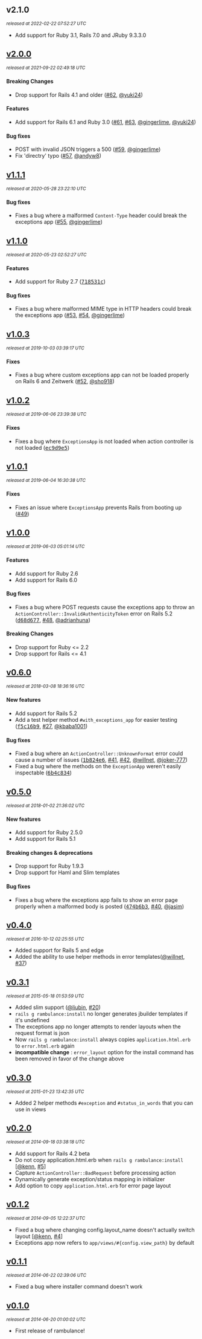 ## v2.1.0

_<sup>released at 2022-02-22 07:52:27 UTC</sup>_

- Add support for Ruby 3.1, Rails 7.0 and JRuby 9.3.3.0

## [v2.0.0](https://github.com/yuki24/rambulance/tree/v2.0.0)

_<sup>released at 2021-09-22 02:49:18 UTC</sup>_

#### Breaking Changes

- Drop support for Rails 4.1 and older ([#62](https://github.com/yuki24/rambulance/pull/62), [@yuki24](https://github.com/yuki24))

#### Features

- Add support for Rails 6.1 and Ruby 3.0 ([#61](https://github.com/yuki24/rambulance/pull/61), [#63](https://github.com/yuki24/rambulance/pull/63), [@gingerlime](https://github.com/gingerlime), [@yuki24](https://github.com/yuki24))

#### Bug fixes

- POST with invalid JSON triggers a 500 ([#59](https://github.com/yuki24/rambulance/pull/59), [@gingerlime](https://github.com/gingerlime))
- Fix 'directry' typo ([#57](https://github.com/yuki24/rambulance/pull/57), [@andyw8](https://github.com/andyw8))

## [v1.1.1](https://github.com/yuki24/rambulance/tree/v1.1.1)

_<sup>released at 2020-05-28 23:22:10 UTC</sup>_

#### Bug fixes

- Fixes a bug where a malformed `Content-Type` header could break the exceptions app ([#55](https://github.com/yuki24/rambulance/pull/55), [@gingerlime](https://github.com/gingerlime))

## [v1.1.0](https://github.com/yuki24/rambulance/tree/v1.1.0)

_<sup>released at 2020-05-23 02:52:27 UTC</sup>_

#### Features

- Add support for Ruby 2.7 ([<tt>718531c</tt>](https://github.com/yuki24/rambulance/commit/718531c45b61d01dce91f401fd81dd6aefdefb31))

#### Bug fixes

- Fixes a bug where malformed MIME type in HTTP headers could break the exceptions app ([#53](https://github.com/yuki24/rambulance/issues/53), [#54](https://github.com/yuki24/rambulance/pull/54), [@gingerlime](https://github.com/gingerlime))

## [v1.0.3](https://github.com/yuki24/rambulance/tree/v1.0.3)

_<sup>released at 2019-10-03 03:39:17 UTC</sup>_

#### Fixes

- Fixes a bug where custom exceptions app can not be loaded properly on Rails 6 and Zeitwerk ([#52](https://github.com/yuki24/rambulance/issues/52), [@sho918](https://github.com/sho918))

## [v1.0.2](https://github.com/yuki24/rambulance/tree/v1.0.2)

_<sup>released at 2019-06-06 23:39:38 UTC</sup>_

#### Fixes

- Fixes a bug where `ExceptionsApp` is not loaded when action controller is not loaded ([<tt>ec9d9e5</tt>](https://github.com/yuki24/rambulance/commit/ec9d9e5de98eeec501042a0bbb95ae8ac8d7b4e3))

## [v1.0.1](https://github.com/yuki24/rambulance/tree/v1.0.1)

_<sup>released at 2019-06-04 16:30:38 UTC</sup>_

#### Fixes

- Fixes an issue where `ExceptionsApp` prevents Rails from booting up ([#49](https://github.com/yuki24/rambulance/issues/49))

## [v1.0.0](https://github.com/yuki24/rambulance/tree/v1.0.0)

_<sup>released at 2019-06-03 05:01:14 UTC</sup>_

#### Features

- Add support for Ruby 2.6
- Add support for Rails 6.0

#### Bug fixes

- Fixes a bug where POST requests cause the exceptions app to throw an `ActionController::InvalidAuthenticityToken` error on Rails 5.2 ([<tt>d68d677</tt>](https://github.com/yuki24/rambulance/commit/d68d677de75059fa09f70e37c97f4bae95885c53), [#48](https://github.com/yuki24/rambulance/issues/48), [@adrianhuna](https://github.com/adrianhuna))

#### Breaking Changes

- Drop support for Ruby \<= 2.2
- Drop support for Rails \<= 4.1

## [v0.6.0](https://github.com/yuki24/rambulance/tree/v0.6.0)

_<sup>released at 2018-03-08 18:36:16 UTC</sup>_

#### New features

- Add support for Rails 5.2
- Add a test helper method `#with_exceptions_app` for easier testing ([<tt>f5c16b9</tt>](https://github.com/yuki24/rambulance/commit/f5c16b90ecf5eb4903faa30d760bf5863441e9c5), [#27](https://github.com/yuki24/rambulance/pull/27), [@kbaba1001](https://github.com/kbaba1001))

#### Bug fixes

- Fixed a bug where an `ActionController::UnknownFormat` error could cause a number of issues ([<tt>1b824e6</tt>](https://github.com/yuki24/rambulance/commit/1b824e6c170479ed90e24df1680dd2dec7c98160), [#41](https://github.com/yuki24/rambulance/issues/41), [#42](https://github.com/yuki24/rambulance/pull/42), [@willnet](https://github.com/willnet), [@joker-777](https://github.com/joker-777))
- Fixed a bug where the methods on the `ExceptionApp` weren't easily inspectable ([<tt>6b4c834</tt>](https://github.com/yuki24/rambulance/commit/6b4c834bb0b8e81f619d9f598310ce68f4f9c66b))

## [v0.5.0](https://github.com/yuki24/rambulance/tree/v0.5.0)

_<sup>released at 2018-01-02 21:36:02 UTC</sup>_

#### New features

- Add support for Ruby 2.5.0
- Add support for Rails 5.1

#### Breaking changes & deprecations

- Drop support for Ruby 1.9.3
- Drop support for Haml and Slim templates

#### Bug fixes

- Fixes a bug where the exceptions app fails to show an error page properly when a malformed body is posted ([<tt>474b6b3</tt>](https://github.com/yuki24/rambulance/commit/474b6b329e5590db3c0a7e33c795b18c00812729), [#40](https://github.com/yuki24/rambulance/issues/40), [@jasim](https://github.com/jasim))

## [v0.4.0](https://github.com/yuki24/rambulance/tree/v0.4.0)

_<sup>released at 2016-10-12 02:25:55 UTC</sup>_

- Added support for Rails 5 and edge
- Added the ability to use helper methods in error templates([@willnet](https://github.com/willnet), [#37](https://github.com/yuki24/rambulance/pull/37))

## [v0.3.1](https://github.com/yuki24/rambulance/tree/v0.3.1)

_<sup>released at 2015-05-18 01:53:59 UTC</sup>_

- Added slim support ([@liubin](https://github.com/liubin), [#20](https://github.com/yuki24/rambulance/pull/20))
- `rails g rambulance:install` no longer generates jbuilder templates if it's undefined
- The exceptions app no longer attempts to render layouts when the request format is json
- Now `rails g rambulance:install` always copies `application.html.erb` to `error.html.erb` again
- **incompatible change** : `error_layout` option for the install command has been removed in favor of the change above

## [v0.3.0](https://github.com/yuki24/rambulance/tree/v0.3.0)

_<sup>released at 2015-01-23 13:42:35 UTC</sup>_

- Added 2 helper methods `#exception` and `#status_in_words` that you can use in views

## [v0.2.0](https://github.com/yuki24/rambulance/tree/v0.2.0)

_<sup>released at 2014-09-18 03:38:18 UTC</sup>_

- Add support for Rails 4.2 beta
- Do not copy application.html.erb when `rails g rambulance:install` [[@kenn](https://github.com/kenn), [#5](https://github.com/yuki24/rambulance/issues/5)]
- Capture `ActionController::BadRequest` before processing action
- Dynamically generate exception/status mapping in initializer
- Add option to copy `application.html.erb` for error page layout

## [v0.1.2](https://github.com/yuki24/rambulance/tree/v0.1.2)

_<sup>released at 2014-09-05 12:22:37 UTC</sup>_

- Fixed a bug where changing config.layout\_name doesn't actually switch layout [[@kenn](https://github.com/kenn), [#4](https://github.com/yuki24/rambulance/issues/4)]
- Exceptions app now refers to `app/views/#{config.view_path}` by default

## [v0.1.1](https://github.com/yuki24/rambulance/tree/v0.1.1)

_<sup>released at 2014-06-22 02:39:06 UTC</sup>_

- Fixed a bug where installer command doesn't work

## [v0.1.0](https://github.com/yuki24/rambulance/tree/v0.1.0)

_<sup>released at 2014-06-20 01:00:02 UTC</sup>_

- First release of rambulance!

